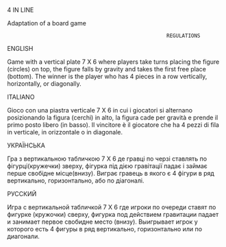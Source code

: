 
4 IN LINE

Adaptation of a board game

                                                        REGULATIONS

ENGLISH

Game with a vertical plate 7 X 6 where players take turns placing the figure (circles) on top, the figure falls by gravity and takes the first free place (bottom). The winner is the player who has 4 pieces in a row vertically, horizontally, or diagonally.

ITALIANO

Gioco con una piastra verticale 7 X 6 in cui i giocatori si alternano posizionando la figura (cerchi) in alto, la figura cade per gravità e prende il primo posto libero (in basso). Il vincitore è il giocatore che ha 4 pezzi di fila in verticale, in orizzontale o in diagonale.

УКРАЇНСЬКА

Гра з вертикальною табличкою 7 Х 6 де гравці по черзі ставлять по фігурці(кружечки) зверху, фігурка під дією гравітації падає і займає перше свобідне місце(внизу). Виграє гравець в якого є 4 фігури в ряд вертикально, горизонтально, або по діагоналі.

РУССКИЙ

Игра с вертикальной табличкой 7 Х 6 где игроки по очереди ставят по фигурке (кружочки) сверху, фигурка под действием гравитации падает и занимает первое свобидне место (внизу). Выигрывает игрок у которого есть 4 фигуры в ряд вертикально, горизонтально или по диагонали.

